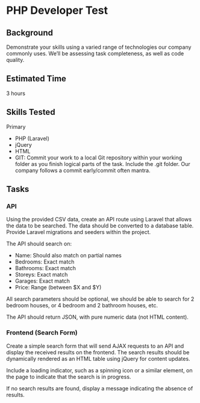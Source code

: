 # PHP Developer Test

## Background 
Demonstrate your skills using a varied range of technologies our company commonly uses. We’ll be assessing task completeness, as well as code quality. 

## Estimated Time 
3 hours 

## Skills Tested 
Primary 
- PHP (Laravel)
- jQuery
- HTML
- GIT: Commit your work to a local Git repository within your working folder as you finish logical parts of the task. Include the .git folder. Our company follows a commit early/commit often mantra.

## Tasks 
### API 
Using the provided CSV data, create an API route using Laravel that allows the data to be searched. The data should be converted to a database table. Provide Laravel migrations and seeders within the project. 

The API should search on: 
- Name: Should also match on partial names
- Bedrooms: Exact match
- Bathrooms: Exact match 
- Storeys: Exact match 
- Garages: Exact match 
- Price: Range (between $X and $Y) 

All search parameters should be optional, we should be able to search for 2 bedroom houses, or 4 bedroom and 2 bathroom houses, etc. 

The API should return JSON, with pure numeric data (not HTML content). 

### Frontend (Search Form) 
Create a simple search form that will send AJAX requests to an API and display the received results on the frontend. The search results should be dynamically rendered as an HTML table using jQuery for content updates.

Include a loading indicator, such as a spinning icon or a similar element, on the page to indicate that the search is in progress.

If no search results are found, display a message indicating the absence of results.
